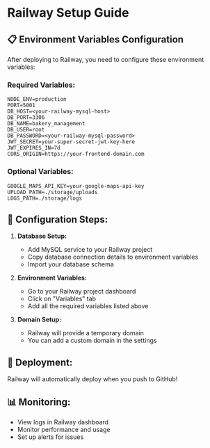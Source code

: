 # Railway Setup Guide

## 📋 Environment Variables Configuration

After deploying to Railway, you need to configure these environment variables:

### Required Variables:

```
NODE_ENV=production
PORT=5001
DB_HOST=<your-railway-mysql-host>
DB_PORT=3306
DB_NAME=bakery_management
DB_USER=root
DB_PASSWORD=<your-railway-mysql-password>
JWT_SECRET=your-super-secret-jwt-key-here
JWT_EXPIRES_IN=7d
CORS_ORIGIN=https://your-frontend-domain.com
```

### Optional Variables:

```
GOOGLE_MAPS_API_KEY=your-google-maps-api-key
UPLOAD_PATH=./storage/uploads
LOGS_PATH=./storage/logs
```

## 🔧 Configuration Steps:

1. **Database Setup:**

   - Add MySQL service to your Railway project
   - Copy database connection details to environment variables
   - Import your database schema

2. **Environment Variables:**

   - Go to your Railway project dashboard
   - Click on "Variables" tab
   - Add all the required variables listed above

3. **Domain Setup:**
   - Railway will provide a temporary domain
   - You can add a custom domain in the settings

## 🚀 Deployment:

Railway will automatically deploy when you push to GitHub!

## 📊 Monitoring:

- View logs in Railway dashboard
- Monitor performance and usage
- Set up alerts for issues
